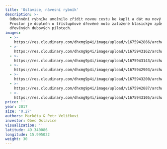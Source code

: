 ```yaml
---
title: 'Oslavice, návesní rybník'
description: >-
  Odbahnění rybníka umožnilo zřídit novou cestu ke kapli a dát mu nový tvar.
  Prostor je doplněn o třístupňové dřevěné molo založené klasickým způsobem na
  dřevěných dubových pilotech.
images:
  - >-
    https://res.cloudinary.com/dhxmg9p4i/image/upload/v1675942866/archweb/DSCF3848_2_aedw6m.jpg
  - >-
    https://res.cloudinary.com/dhxmg9p4i/image/upload/v1675943162/archweb/DSCF3850_4_ssm1wl.jpg
  - >-
    https://res.cloudinary.com/dhxmg9p4i/image/upload/v1675943143/archweb/DSCF3849_2_rl3vjr.jpg
  - >-
    https://res.cloudinary.com/dhxmg9p4i/image/upload/v1675942903/archweb/10_CZ_VYSO%C4%8CINA_fota_let_12102015_328_hmfx7f.jpg
  - >-
    https://res.cloudinary.com/dhxmg9p4i/image/upload/v1675943200/archweb/DSC_0442_rrtqeo.jpg
  - >-
    https://res.cloudinary.com/dhxmg9p4i/image/upload/v1675942887/archweb/DSC_0452_df7wbn.jpg
  - >-
    https://res.cloudinary.com/dhxmg9p4i/image/upload/v1675943105/archweb/DSCF3857_yjstzy.jpg
price: ''
year: 2017
size: '0,27'
authors: Markéta & Petr Veličkovi
investor: Obec Oslavice
visualization: ''
latitude: 49.340086
longitude: 15.995022
weight: 30
---
```


